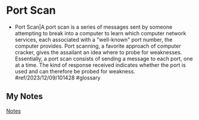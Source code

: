 # Port Scan
- Port Scan|A port scan is a series of messages sent by someone attempting to break into a computer to learn which computer network services, each associated with a "well-known" port number, the computer provides. Port scanning, a favorite approach of computer cracker, gives the assailant an idea where to probe for weaknesses. Essentially, a port scan consists of sending a message to each port, one at a time. The kind of response received indicates whether the port is used and can therefore be probed for weakness. #ref/2023/12/09/101428 #glossary 
## My Notes
[Notes](mynotes/port-scan-notes.md)
